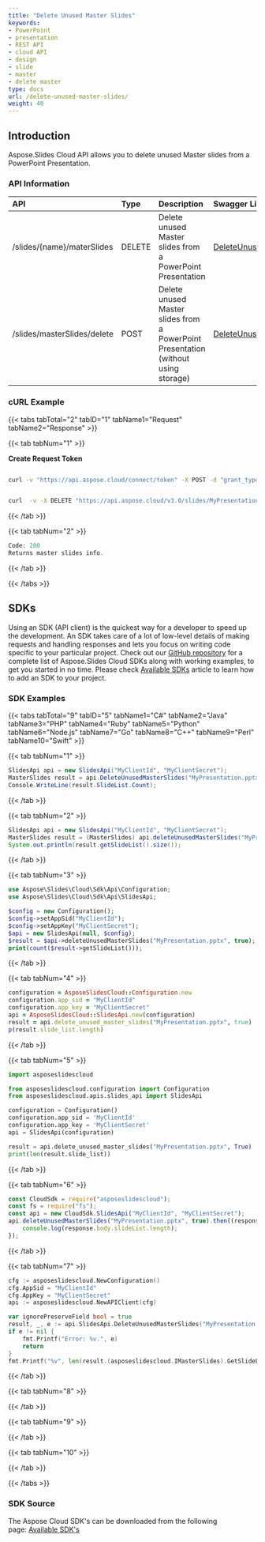 ```yaml
---
title: "Delete Unused Master Slides"
keywords:
- PowerPoint
- presentation
- REST API
- cloud API
- design
- slide
- master
- delete master
type: docs
url: /delete-unused-master-slides/
weight: 40
---
```

## **Introduction**
Aspose.Slides Cloud API allows you to delete unused Master slides from a PowerPoint Presentation.
### **API Information**

|**API**|**Type**|**Description**|**Swagger Link**|
| :- | :- | :- | :- |
|/slides/{name}/materSlides|DELETE|Delete unused Master slides from a PowerPoint Presentation|[DeleteUnusedMasterSlides](https://reference.aspose.cloud/slides/#/MasterSlides/DeleteUnusedMasterSlides)|
|/slides/masterSlides/delete|POST|Delete unused Master slides from a PowerPoint Presentation (without using storage)|[DeleteUnusedMasterSlidesOnline](https://reference.aspose.cloud/slides/#/MasterSlides/DeleteUnusedMasterSlidesOnline)|
### **cURL Example**
{{< tabs tabTotal="2" tabID="1" tabName1="Request" tabName2="Response" >}}

{{< tab tabNum="1" >}}

**Create Request Token**

```sh

curl -v "https://api.aspose.cloud/connect/token" -X POST -d "grant_type=client_credentials&client_id=MyClientId&client_secret=MyClientSecret" -H "Content-Type: application/x-www-form-urlencoded" -H "Accept: application/json"

```

```sh

curl  -v -X DELETE "https://api.aspose.cloud/v3.0/slides/MyPresentation.pptx/masterSlides?ignorePreserveField=true" -H "Content-Type: application/json" -H "Authorization: Bearer MyAuthToken"

```

{{< /tab >}}

{{< tab tabNum="2" >}}

```java
Code: 200
Returns master slides info.
```

{{< /tab >}}

{{< /tabs >}}
## **SDKs**
Using an SDK (API client) is the quickest way for a developer to speed up the development. An SDK takes care of a lot of low-level details of making requests and handling responses and lets you focus on writing code specific to your particular project. Check out our [GitHub repository](https://github.com/aspose-slides-cloud) for a complete list of Aspose.Slides Cloud SDKs along with working examples, to get you started in no time. Please check [Available SDKs](/slides/available-sdks/) article to learn how to add an SDK to your project.
### **SDK Examples**
{{< tabs tabTotal="9" tabID="5" tabName1="C#" tabName2="Java" tabName3="PHP" tabName4="Ruby" tabName5="Python" tabName6="Node.js" tabName7="Go" tabName8="C++" tabName9="Perl" tabName10="Swift" >}}

{{< tab tabNum="1" >}}

```csharp
SlidesApi api = new SlidesApi("MyClientId", "MyClientSecret");
MasterSlides result = api.DeleteUnusedMasterSlides("MyPresentation.pptx", true);
Console.WriteLine(result.SlideList.Count);
```

{{< /tab >}}

{{< tab tabNum="2" >}}

```java
SlidesApi api = new SlidesApi("MyClientId", "MyClientSecret");
MasterSlides result = (MasterSlides) api.deleteUnusedMasterSlides("MyPresentation.pptx", true, null, null, null);
System.out.println(result.getSlideList().size());
```

{{< /tab >}}

{{< tab tabNum="3" >}}

```php
use Aspose\Slides\Cloud\Sdk\Api\Configuration;
use Aspose\Slides\Cloud\Sdk\Api\SlidesApi;

$config = new Configuration();
$config->setAppSid("MyClientId");
$config->setAppKey("MyClientSecret");
$api = new SlidesApi(null, $config);
$result = $api->deleteUnusedMasterSlides("MyPresentation.pptx", true);
print(count($result->getSlideList()));
```

{{< /tab >}}

{{< tab tabNum="4" >}}

```ruby
configuration = AsposeSlidesCloud::Configuration.new
configuration.app_sid = "MyClientId"
configuration.app_key = "MyClientSecret"
api = AsposeSlidesCloud::SlidesApi.new(configuration)
result = api.delete_unused_master_slides("MyPresentation.pptx", true)
p(result.slide_list.length)
```

{{< /tab >}}

{{< tab tabNum="5" >}}

```python
import asposeslidescloud

from asposeslidescloud.configuration import Configuration
from asposeslidescloud.apis.slides_api import SlidesApi

configuration = Configuration()
configuration.app_sid = 'MyClientId'
configuration.app_key = 'MyClientSecret'
api = SlidesApi(configuration)

result = api.delete_unused_master_slides("MyPresentation.pptx", True)
print(len(result.slide_list))
```

{{< /tab >}}

{{< tab tabNum="6" >}}

```javascript
const CloudSdk = require("asposeslidescloud");
const fs = require("fs");
const api = new CloudSdk.SlidesApi("MyClientId", "MyClientSecret");
api.deleteUnusedMasterSlides("MyPresentation.pptx", true).then((response) => {
    console.log(response.body.slideList.length);
});
```

{{< /tab >}}

{{< tab tabNum="7" >}}

```go
cfg := asposeslidescloud.NewConfiguration()
cfg.AppSid = "MyClientId"
cfg.AppKey = "MyClientSecret"
api := asposeslidescloud.NewAPIClient(cfg)

var ignorePreserveField bool = true
result, _, e := api.SlidesApi.DeleteUnusedMasterSlides("MyPresentation.pptx", &ignorePreserveField, "", "", "")
if e != nil {
    fmt.Printf("Error: %v.", e)
    return
}
fmt.Printf("%v", len(result.(asposeslidescloud.IMasterSlides).GetSlideList()))
```

{{< /tab >}}

{{< tab tabNum="8" >}}

{{< /tab >}}

{{< tab tabNum="9" >}}

{{< /tab >}}

{{< tab tabNum="10" >}}

{{< /tab >}}

{{< /tabs >}}

### **SDK Source**
The Aspose Cloud SDK's can be downloaded from the following page: [Available SDK's](/slides/available-sdks/)
